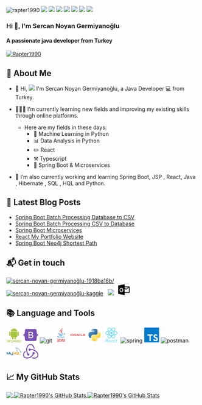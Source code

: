 <p align="left"> 
    <img src="https://komarev.com/ghpvc/?username=rapter1990" alt="rapter1990" /> 
    <img src="https://img.shields.io/github/followers/Rapter1990?style=social" />
    <img src="https://img.shields.io/github/stars/Rapter1990/Rapter1990?style=social" />
    <img src="https://img.shields.io/github/watchers/Rapter1990/Rapter1990?style=social" />
    <img src="https://img.shields.io/github/size/Rapter1990/Rapter1990/README.md" />
    <img src="https://img.shields.io/github/last-commit/Rapter1990/Rapter1990" />
    <img src="https://img.shields.io/github/contributors/Rapter1990/Rapter1990" />   
    <img src="https://badge.fury.io/gh/Rapter1990%2FRapter1990.svg" />  
    
</p>

<h3 align="left">Hi 👋, I'm Sercan Noyan Germiyanoğlu</h1>
<h4 align="left">A passionate java developer from Turkey</h3>

<p align="left"> 
    <a href="https://github.com/ryo-ma/github-profile-trophy">
        <img src="https://github-profile-trophy.vercel.app/?username=Rapter1990&theme=onedark" alt="Rapter1990" />
    </a>
</p>

## 📖 About Me

- 🌝 Hi, <img src="https://github.com/TheDudeThatCode/TheDudeThatCode/blob/master/Assets/Hi.gif" width="30px"> I'm Sercan Noyan Germiyanoğlu, a Java Developer 💻 from Turkey.

- 👨🏽‍💻 I’m currently learning new fields and improving my existing skills through online platforms.
    - Here are my fields in these days:
        - 🤖 Machine Learning in Python
        - 📊 Data Analysis in Python
        - ✏️ React
        - ⚒️ Typescript
        - 🔧 Spring Boot & Microservices
- 🌱 I’m also currently working and learning Spring Boot, JSP , React, Java , Hibernate , SQL , HQL and Python.


## 📕 Latest Blog Posts

<!-- BLOG-POST-LIST:START -->
- [Spring Boot Batch Processing Database to CSV](https://github.com/Rapter1990/SpringBatchProcessDbToCsv)
- [Spring Boot Batch Processing CSV to Database](https://github.com/Rapter1990/batchprocessingcsvtodatabase)
- [Spring Boot Microservices](https://github.com/Rapter1990/SpringBootMicroservices)
- [React My Portfolio Website](https://github.com/Rapter1990/my-portfolio)
- [Spring Boot Neo4j Shortest Path](https://github.com/Rapter1990/SpringBootNeo4jShortestPath)
<!-- BLOG-POST-LIST:END -->


## 📬 Get in touch

<p align="left">
  <a href="https://www.linkedin.com/in/sercan-noyan-germiyano%C4%9Flu-1918ba16b/"><img src="https://cdn.jsdelivr.net/npm/simple-icons@3.0.1/icons/linkedin.svg" alt="sercan-noyan-germiyanoğlu-1918ba16b/" height="30" width="30"></a>&nbsp;&nbsp;
  <a href="https://www.kaggle.com/flagnoyan/"><img src="https://cdn.jsdelivr.net/npm/simple-icons@3.0.1/icons/kaggle.svg" alt="sercan-noyan-germiyanoğlu-kaggle" height="30" width="30"></a>&nbsp;&nbsp;
  <a href="mailto:sngermiyanoglu@gmail.com"><img height="30" src="https://cdn.jsdelivr.net/npm/simple-icons@3.4.0/icons/gmail.svg"></a>&nbsp;&nbsp;
  <a href="mailto:sngermiyanoglu@hotmail.com"><img height="30" src="https://github.com/Rapter1990/Rapter1990/blob/master/outlook.svg"></a>&nbsp;&nbsp;
</p>

## 📚 Language and Tools
<p align="left">
  <img src="https://github.com/devicons/devicon/blob/master/icons/android/android-plain-wordmark.svg" alt="android" width="40" height="40"/> 
  <img src="https://github.com/devicons/devicon/blob/master/icons/bootstrap/bootstrap-plain.svg" alt="bootstrap" width="40" height="40"/> 
  <img src="https://www.vectorlogo.zone/logos/git-scm/git-scm-icon.svg" alt="git" width="40" height="40"/> 
  <img src="https://github.com/devicons/devicon/blob/master/icons/java/java-original-wordmark.svg" alt="java" width="40" height="40"/> 
  <img src="https://github.com/devicons/devicon/blob/master/icons/oracle/oracle-original.svg" alt="oracle" width="40" height="40"/> 
  <img src="https://github.com/devicons/devicon/blob/master/icons/python/python-original.svg" alt="python" width="40" height="40"/> 
  <img src="https://github.com/devicons/devicon/blob/master/icons/react/react-original-wordmark.svg" alt="react" width="40" height="40"/> 
  <img src="https://www.vectorlogo.zone/logos/springio/springio-icon.svg" alt="spring" width="40" height="40"/> 
  <img src="https://github.com/devicons/devicon/blob/master/icons/typescript/typescript-original.svg" alt="typescript" width="40" height="40"/>
  <img src="https://www.vectorlogo.zone/logos/getpostman/getpostman-icon.svg" alt="postman" width="40" height="40"/>
  <img src="https://raw.githubusercontent.com/devicons/devicon/master/icons/mysql/mysql-original-wordmark.svg" alt="mysql" width="40" height="40"/>
  <img src="https://raw.githubusercontent.com/devicons/devicon/master/icons/redux/redux-original.svg" alt="mysql" width="40" height="40"/>
</p>

## &#x1f4c8; My GitHub Stats

<a href="https://github.com/Rapter1990">
  <img align="center" src="https://github-readme-stats.vercel.app/api/top-langs/?username=Rapter1990&title_color=ffffff&text_color=c9cacc&icon_color=2bbc8a&bg_color=1d1f21" />
</a>

<a href="https://github.com/Rapter1990">
  <img align="center" src="https://github-readme-stats.vercel.app/api?username=Rapter1990&show_icons=true&line_height=27&count_private=true&title_color=ffffff&text_color=c9cacc&icon_color=2bbc8a&bg_color=1d1f21" alt="Rapter1990's GitHub Stats" />
</a>


<a href="https://github.com/Rapter1990">
  <img align="center" src="https://github-readme-streak-stats.herokuapp.com/?user=Rapter1990&theme=dark" alt="Rapter1990's GitHub Stats" />
</a>
